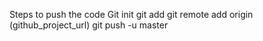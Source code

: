 Steps to push the code 
Git init
git add
git remote add origin (github_project_url)
git push -u master
